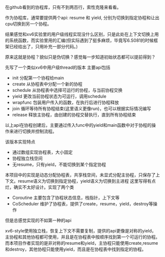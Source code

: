 在github看到的协程库，只有不到两百行，索性克隆来看看。

作为协程库，通常要提供两个api: resume 和 yield, 分别为切换到指定协程和让出cpu切换到另一个协程。

结果感觉和xv6实验里的用户级线程实现没什么区别，只是此处在上下文切换上用的系统函数，而实验里用的汇编(但实际遇到了挺多麻烦，毕竟写6.S081的时候框架已经给出了，只用补充一部分代码。)


原来这就是协程？貌似只是伪切换？感觉每一步知道初始状态都可以提前得到？

先写了一个类似xv6中用户级thread的版本
主要api包括
- init 分配第一个协程给main
- create 从协程表中分配一个新的协程
- schedule 从协程表中选择可运行的协程，与当前协程交换
- yield 更改当前协程状态为可运行，调用schedule
- wrapfunc 包装用户传入的函数，在执行后进行协程释放
- join 循环等待所有协程结束(这里语义更像run)，也可以根据实际情况编写
- release 释放主协程，由创建的协程交替执行，直到所有协程结束

以上api在协程创建后，主要通过传入func中的yield和main函数中对于协程的操作来进行切换并控制流程。

该版本实现特点
- 通过数组实现协程表，大小固定
- 协程独立栈空间
- 无resume，只有yield，不能切换到某个指定协程

本项目中的实现是动态分配协程表，共享栈空间，未显式分配主协程，只保存了上下文。resume语义为切换到指定协程，yield语义为切换到主进程
这里写得有点烂，确实不太好设计。实现了两个类
- Coroutine 主要包含了协程状态信息，栈指针，上下文等
- CoScheduler 维护了协程表，提供了create，resume，yield，destroy等操作

但是总感觉实现的不如第一种的api

xv6-style使用独立栈，恢复上下文不需要复制，提供的api更像是对称的yield，主协程和其他协程都可使用，并且是在协程表中按顺序找到第一个可运行的协程。
而本项目作者实现的是非对称的resume和yield，主协程只能使用create,resume和destroy，其他协程只能使用yield，而且是在协程表中找到指定的协程。
